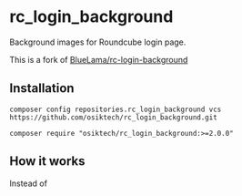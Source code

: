 # rc_login_background
Background images for Roundcube login page.

This is a fork of [BlueLama/rc-login-background](https://github.com/bluelama/rc-login-background)

## Installation
```
composer config repositories.rc_login_background vcs https://github.com/osiktech/rc_login_background.git

composer require "osiktech/rc_login_background:>=2.0.0"
```

## How it works

Instead of